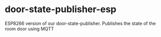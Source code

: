 # door-state-publisher-esp
ESP8266 version of our door-state-publisher. Publishes the state of the room door using MQTT 
